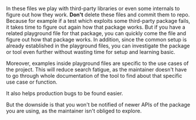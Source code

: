 In these files we play with third-party libraries or even some internals to figure out how they work. **Don't** delete these files and commit them to repo. Because for example if a test which exploits some third-party package fails, it takes time to figure out again how that package works. But if you have a related playground file for that package, you can quickly come the file and figure out how that package works. In addition, since the common setup is already established in the playground files, you can investigate the package or tool even further without wasting time for setup and learning basic.

Moreover, examples inside playground files are specific to the use cases of the project. This will reduce search fatigue, as the maintainer doesn't have to go through whole documentation of the tool to find about that specific use case or function.

It also helps production bugs to be found easier.

But the downside is that you won't be notified of newer APIs of the package you are using, as the maintainer isn't obliged to explore.